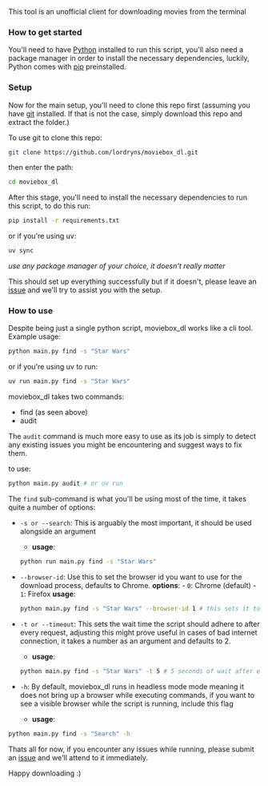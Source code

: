 
This tool is an unofficial client for downloading movies from the terminal

### How to get started 
You'll need to have [Python](https://www.python.org/) installed to run this script, you'll also need a package manager in order to install the necessary dependencies, luckily, Python comes with [pip](https://en.wikipedia.org/wiki/Pip_(package_manager)) preinstalled. 

### Setup 
Now for the main setup, you'll need to clone this repo first (assuming you have [git](https://git-scm.com/) installed. If that is not the case, simply download this repo and extract the folder.)

To use git to clone this repo: 
```bash 
git clone https://github.com/lordryns/moviebox_dl.git
```

then enter the path:
```bash 
cd moviebox_dl
```

After this stage, you'll need to install the necessary dependencies to run this script, to do this run:
```bash
pip install -r requirements.txt
```

or if you're using uv: 
```bash 
uv sync
```

*use any package manager of your choice, it doesn't really matter* 

This should set up everything successfully but if it doesn't, please leave an [issue](https://github.com/lordryns/moviebox_dl/issues/new) and we'll try to assist you with the setup.

### How to use
Despite being just a single python script, moviebox_dl works like a cli tool. 
Example usage:

```bash 
python main.py find -s "Star Wars"
```

or if you're using uv to run:
```bash 
uv run main.py find -s "Star Wars"
```

moviebox_dl takes two commands:
- find (as seen above)
- audit

The `audit` command is much more easy to use as its job is simply to detect any existing issues you might be encountering and suggest ways to fix them.

to use:
```bash 
python main.py audit # or uv run
```

The `find` sub-command is what you'll be using most of the time, it takes quite a number of options:

- `-s or --search`: This is arguably the most important, it should be used alongside an argument
	- **usage**:
	```bash 
	python run main.py find -s "Star Wars"
	```

- `--browser-id`: Use this to set the browser id you want to use for the download process, defaults to Chrome. 
	**options**:
		- `0`: Chrome (default)
		- `1`: Firefox
	**usage**:
	```bash 
	python main.py find -s "Star Wars" --browser-id 1 # this sets it to firefox
	```

- `-t or --timeout`: This sets the wait time the script should adhere to after every request, adjusting this might prove useful in cases of bad internet connection, it takes a number as an argument and defaults to 2.
	- **usage**:
	```bash
	python main.py find -s "Star Wars" -t 5 # 5 seconds of wait after every request
	```

- `-h`: By default, moviebox_dl runs in headless mode mode meaning it does not bring up a browser while executing commands, if you want to see a visible browser while the script is running, include this flag
	- **usage**:
```bash 
python main.py find -s "Search" -h
```


Thats all for now, if you encounter any issues while running, please submit an [issue](https://github.com/lordryns/moviebox_dl/issues/new) and we'll attend to it immediately.

Happy downloading :)

